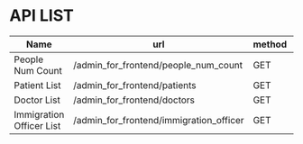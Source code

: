 # API LIST
| Name | url | method | params | 
| - | - | - | - |
| People Num Count | /admin_for_frontend/people_num_count | GET | 
| Patient List | /admin_for_frontend/patients | GET | 
| Doctor List | /admin_for_frontend/doctors | GET |
| Immigration Officer List | /admin_for_frontend/immigration_officer | GET | 

